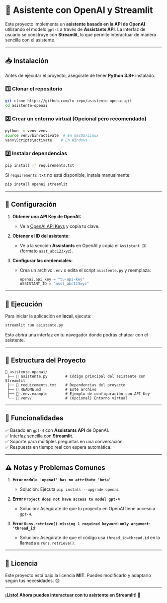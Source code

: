# 📌 Asistente con OpenAI y Streamlit

Este proyecto implementa un **asistente basado en la API de OpenAI** utilizando el modelo `gpt-4` a través de **Assistants API**. La interfaz de usuario se construye con **Streamlit**, lo que permite interactuar de manera sencilla con el asistente.

---

## 📥 Instalación

Antes de ejecutar el proyecto, asegúrate de tener **Python 3.8+** instalado.

### 1️⃣ Clonar el repositorio
```bash
git clone https://github.com/tu-repo/asistente-openai.git
cd asistente-openai
```

### 2️⃣ Crear un entorno virtual (Opcional pero recomendado)
```bash
python -m venv venv
source venv/bin/activate  # En macOS/Linux
venv\Scripts\activate    # En Windows
```

### 3️⃣ Instalar dependencias
```bash
pip install -r requirements.txt
```

Si `requirements.txt` no está disponible, instala manualmente:
```bash
pip install openai streamlit
```

---

## 🔑 Configuración

1. **Obtener una API Key de OpenAI:**
   - Ve a [OpenAI API Keys](https://platform.openai.com/api-keys) y copia tu clave.

2. **Obtener el ID del asistente:**
   - Ve a la sección **Assistants** en OpenAI y copia el `Assistant ID` (formato `asst_abc123xyz`).

3. **Configurar las credenciales:**
   - Crea un archivo `.env` o edita el script `asistente.py` y reemplaza:
     ```python
     openai.api_key = "tu-api-key"
     ASSISTANT_ID = "asst_abc123xyz"
     ```

---

## 🚀 Ejecución

Para iniciar la aplicación en **local**, ejecuta:
```bash
streamlit run asistente.py
```
Esto abrirá una interfaz en tu navegador donde podrás chatear con el asistente.

---

## 📌 Estructura del Proyecto
```plaintext
📂 asistente-openai/
 ├── 📜 asistente.py        # Código principal del asistente con Streamlit
 ├── 📜 requirements.txt    # Dependencias del proyecto
 ├── 📜 README.md           # Este archivo
 ├── 📜 .env.example        # Ejemplo de configuración con API Key
 └── 📂 venv/               # (Opcional) Entorno virtual
```

---

## 📌 Funcionalidades
✅ Basado en `gpt-4` con **Assistants API** de OpenAI.  
✅ Interfaz sencilla con **Streamlit**.  
✅ Soporte para múltiples preguntas en una conversación.  
✅ Respuesta en tiempo real con espera automática.

---

## ⚠️ Notas y Problemas Comunes
1. **Error `module 'openai' has no attribute 'beta'`**
   - Solución: Ejecuta `pip install --upgrade openai`

2. **Error `Project does not have access to model gpt-4`**
   - Solución: Asegúrate de que tu proyecto en OpenAI tiene acceso a `gpt-4`.

3. **Error `Runs.retrieve() missing 1 required keyword-only argument: 'thread_id'`**
   - Solución: Asegúrate de que el código usa `thread_id=thread.id` en la llamada a `runs.retrieve()`.

---

## 📜 Licencia
Este proyecto está bajo la licencia **MIT**. Puedes modificarlo y adaptarlo según tus necesidades. 😊

---

**¡Listo! Ahora puedes interactuar con tu asistente en Streamlit! 🚀**

